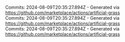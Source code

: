 Commits: 2024-08-09T20:35:27.894Z - Generated via https://github.com/marketplace/actions/artificial-grass
<br>
Commits: 2024-08-09T20:35:27.894Z - Generated via https://github.com/marketplace/actions/artificial-grass
<br>
Commits: 2024-08-09T20:35:27.894Z - Generated via https://github.com/marketplace/actions/artificial-grass
<br>
